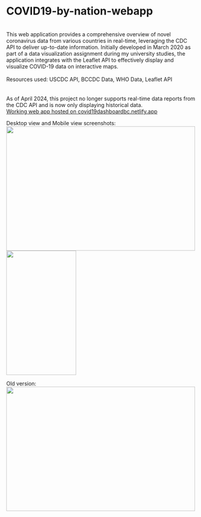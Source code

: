 # COVID19-by-nation-webapp
<Br/>
This web application provides a comprehensive overview of novel coronavirus data from various countries in real-time, leveraging the CDC API to deliver up-to-date information. Initially developed in March 2020 as part of a data visualization assignment during my university studies, the application integrates with the Leaflet API to effectively display and visualize COVID-19 data on interactive maps.<Br/>
<Br/>
Resources used: USCDC API, BCCDC Data,  WHO Data, Leaflet API
<Br/>
<Br/>
<Br/>
As of April 2024, this project no longer supports real-time data reports from the CDC API and is now only displaying historical data.
<Br/>
 <a href="https://covid19dashboardbc.netlify.app">Working web app hosted on covid19dashboardbc.netlify.app</a> 
<Br/>

Desktop view and Mobile view screenshots:
<Br/>
<img src="https://user-images.githubusercontent.com/14143045/85275669-807a8180-b435-11ea-9ef8-15676112c5e0.png" width="500" height="329">
<img src="https://user-images.githubusercontent.com/14143045/89601141-a65aba80-d818-11ea-825d-0d313605d01c.png" width="185" height="329">
<Br/>


Old version:
<Br/>
<img src="https://user-images.githubusercontent.com/14143045/79957009-d2069000-8435-11ea-8f8e-e276e44cb751.png" width="500" height="329">
